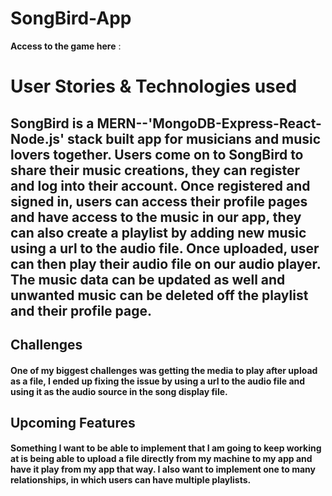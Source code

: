 # SongBird-App


**Access to the game here** : 

# User Stories & Technologies used #


## SongBird is a MERN--'MongoDB-Express-React-Node.js' stack built app for musicians and music lovers together. Users come on to SongBird to share their music creations, they can register and log into their account. Once registered and signed in, users can access their profile pages and have access to the music in our app, they can also create a playlist by adding new music using a url to the audio file. Once uploaded, user can then play their audio file on our audio player. The music data can be updated as well and unwanted music can be deleted off the playlist and their profile page. ##

## Challenges ##
#### One of my biggest challenges was getting the media to play after upload as a file, I ended up fixing the issue by using a url to the audio file and using it as the audio source in the song display file. ####

## Upcoming Features ##


#### Something I want to be able to implement that I am going to keep working at is being able to upload a file directly from my machine to my app and have it play from my app that way. I also want to implement one to many relationships, in which users  can have multiple playlists. ####



